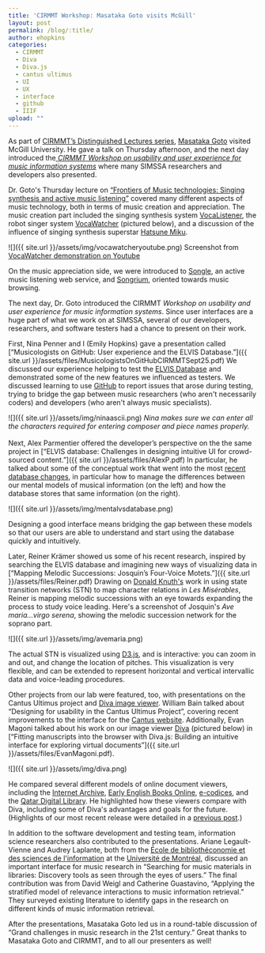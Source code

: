 ```yaml
---
title: 'CIRMMT Workshop: Masataka Goto visits McGill'
layout: post
permalink: /blog/:title/
author: ehopkins
categories:
  - CIRMMT
  - Diva
  - Diva.js
  - cantus ultimus
  - UI
  - UX
  - interface
  - github
  - IIIF
upload: ""
---
```


As part of [CIRMMT’s Distinguished Lectures series](http://www.cirmmt.org/activities/distinguished-lectures), [Masataka Goto](https://staff.aist.go.jp/m.goto/) visited McGill University. He gave a talk on Thursday afternoon, and the next day introduced the[ _CIRMMT Workshop on usability and user experience for music information systems_](http://www.cirmmt.org/activities/workshops/research/usability2015/hpp) where many SIMSSA researchers and developers also presented.

Dr. Goto's Thursday lecture on [“Frontiers of Music technologies: Singing synthesis and active music listening”](http://www.cirmmt.org/activities/distinguished-lectures/goto) covered many different aspects of music technology, both in terms of music creation and appreciation. The music creation part included the singing synthesis system [VocaListener](https://staff.aist.go.jp/t.nakano/VocaListener/), the robot singer system [VocaWatcher](https://staff.aist.go.jp/t.nakano/VocaWatcher/) (pictured below), and a discussion of the influence of singing synthesis superstar [Hatsune Miku](http://vocaloid.wikia.com/wiki/Hatsune_Miku).

![]({{ site.url }}/assets/img/vocawatcheryoutube.png)
Screenshot from [VocaWatcher demonstration on Youtube](https://www.youtube.com/watch?v=wJ5IYs6CATkhttp://)

On the music appreciation side, we were introduced to [Songle](http://songle.jp/), an active music listening web service, and [Songrium](http://songrium.jp/), oriented towards music browsing.

The next day, Dr. Goto introduced the CIRMMT _Workshop on usability and user experience for music information systems_.  Since user interfaces are a huge part of what we work on at SIMSSA, several of our developers, researchers, and software testers had a chance to present on their work.

First, Nina Penner and I (Emily Hopkins) gave a presentation called [“Musicologists on GitHub: User experience and the ELVIS Database.”]({{ site.url }}/assets/files/MusicologistsOnGitHubCIRMMTSept25.pdf) We discussed  our experience helping to test the [ELVIS Database](http://database.elvisproject.ca/) and demonstrated some of the new features we influenced as testers. We discussed learning to use [GitHub](https://github.com/) to report issues that arose during testing, trying to bridge the gap between music researchers (who aren't necessarily coders) and developers (who aren't always music specialists).

![]({{ site.url }}/assets/img/ninaascii.png)
_Nina makes sure we can enter all the characters required for entering composer and piece names properly._
<br>
<br>
Next, Alex Parmentier offered the developer’s perspective on the the same project in [“ELVIS database: Challenges in designing intuitive UI for crowd-sourced content.”]({{ site.url }}/assets/files/AlexP.pdf) In particular, he talked about some of the conceptual work that went into the most [recent database changes](https://simssa.ca/blog/elvis-database-better-than-ever), in particular how to manage the differences between our mental models of musical information (on the left) and how the database stores that same information (on the right).

![]({{ site.url }}/assets/img/mentalvsdatabase.png)

Designing a good interface means bridging the gap between these models so that our users are able to understand and start using the database quickly and intuitively.

Later, Reiner Krämer showed us some of his recent research, inspired by searching the ELVIS database and imagining new ways of visualizing data in [“Mapping Melodic Successions: Josquin’s Four-Voice Motets.”]({{ site.url }}/assets/files/Reiner.pdf) Drawing on [Donald Knuth's](http://www-cs-faculty.stanford.edu/~uno/) work in using state transition networks (STN) to map character relations in _Les Misérables_, Reiner is mapping melodic successions with an eye towards expanding the process to study voice leading. Here's a screenshot of Josquin's _Ave maria...virgo serena_, showing the melodic succession network for the soprano part.

![]({{ site.url }}/assets/img/avemaria.png)

The actual STN is visualized using [D3.js](http://d3js.org/), and is interactive: you can zoom in and out, and change the location of pitches. This visualization is very flexible, and can be extended to represent horizontal and vertical intervallic data and voice-leading procedures.

Other projects from our lab were featured, too, with presentations on the Cantus Ultimus project and [Diva image viewer](http://ddmal.github.io/diva.js/). William Bain talked about “Designing for usability in the Cantus Ultimus Project”, covering recent improvements to the interface for the [Cantus website](http://cantus.simssa.ca/). Additionally, Evan Magoni talked about his work on our image viewer [Diva](http://ddmal.github.io/diva.js/) (pictured below) in [“Fitting manuscripts into the browser with Diva.js: Building an intuitive interface for exploring virtual documents”]({{ site.url }}/assets/files/EvanMagoni.pdf).

![]({{ site.url }}/assets/img/diva.png)

He compared several different models of online document viewers, including the [Internet Archive](https://archive.org/index.php), [Early English Books Online](http://eebo.chadwyck.com/home), [e-codices](http://www.e-codices.unifr.ch/en), and the [Qatar Digital Library](http://www.qdl.qa/en). He highlighted how these viewers compare with Diva, including some of Diva's advantages and goals for the future. (Highlights of our most recent release were detailed in a [previous post](https://simssa.ca/blog/new-release-diva-js-4-0).)

In addition to the software development and testing team, information science researchers also contributed to the presentations. Ariane Legault-Vienne and Audrey Laplante, both from the [École de bibliothéconomie et des sciences de l'information](http://www.ebsi.umontreal.ca/accueil/) at the [Université de Montréal](http://www.umontreal.ca/), discussed an important interface for music research in “Searching for music materials in libraries: Discovery tools as seen through the eyes of users.” The final contribution was from David Weigl and Catherine Guastavino, “Applying the stratified model of relevance interactions to music information retrieval.” They surveyed existing literature to identify gaps in the research on different kinds of music information retrieval.

After the presentations, Masataka Goto led us in a round-table discussion of “Grand challenges in music research in the 21st century.” Great thanks to Masataka Goto and CIRMMT, and to all our presenters as well!  
